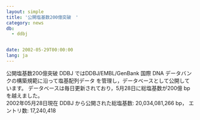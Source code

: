 ```yaml
---
layout: simple
title: '公開塩基数200億突破　'
category: news
db:
  - ddbj


date: 2002-05-29T00:00:00
lang: ja
---
```


公開塩基数200億突破 DDBJ ではDDBJ/EMBL/GenBank 国際 DNA データバンクの構築規範に沿って塩基配列データ を管理し，データベースとして公開しています。 データベースは毎日更新されており，5月28日に総塩基数が200億 bp を越えました。<br>2002年05月28日現在 DDBJ から公開された総塩基数: 20,034,081,266 bp， エントリ数: 17,240,418

